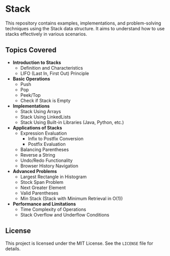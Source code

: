 # Stack

This repository contains examples, implementations, and problem-solving techniques using the Stack data structure. It aims to understand how to use stacks effectively in various scenarios.

## Topics Covered
- **Introduction to Stacks**
  - Definition and Characteristics
  - LIFO (Last In, First Out) Principle
- **Basic Operations**
  - Push
  - Pop
  - Peek/Top
  - Check if Stack is Empty
- **Implementations**
  - Stack Using Arrays
  - Stack Using LinkedLists
  - Stack Using Built-in Libraries (Java, Python, etc.)
- **Applications of Stacks**
  - Expression Evaluation
    - Infix to Postfix Conversion
    - Postfix Evaluation
  - Balancing Parentheses
  - Reverse a String
  - Undo/Redo Functionality
  - Browser History Navigation
- **Advanced Problems**
  - Largest Rectangle in Histogram
  - Stock Span Problem
  - Next Greater Element
  - Valid Parentheses
  - Min Stack (Stack with Minimum Retrieval in O(1))
- **Performance and Limitations**
  - Time Complexity of Operations
  - Stack Overflow and Underflow Conditions

## License
This project is licensed under the MIT License. See the `LICENSE` file for details.
